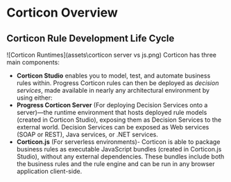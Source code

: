 # Corticon Overview

## Corticon Rule Development Life Cycle

![Corticon Runtimes](assets\corticon server vs js.png)
Corticon has three main components:



* **Corticon Studio** enables you to model, test, and automate business rules within. Progress Corticon rules can then be deployed as _decision services_, made available in nearly any architectural environment by using either:
* **Progress Corticon Server** (For deploying Decision Services onto a server)—the runtime environment that hosts deployed rule models (created in Corticon Studio), exposing them as Decision Services to the external world. Decision Services can be exposed as Web services (SOAP or REST), Java services, or .NET services.
* **Corticon.js** (For serverless environments)- Corticon is able to package business rules as executable JavaScript bundles (created in Corticon.js Studio), without any external dependencies. These bundles include both the business rules and the rule engine and can be run in any browser application client-side.
